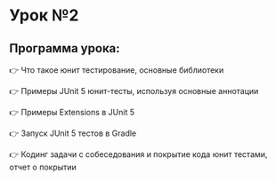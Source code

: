 # Урок №2
## Программа урока:
👉 Что такое юнит тестирование, основные библиотеки

👉 Примеры JUnit 5 юнит-тесты, используя основные аннотации

👉 Примеры Extensions в JUnit 5

👉 Запуск JUnit 5 тестов в Gradle

👉 Кодинг задачи с собеседования и покрытие кода юнит тестами, отчет о покрытии
